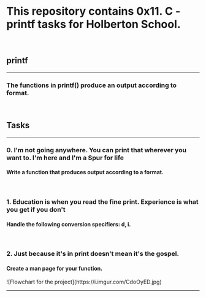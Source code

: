<h1>This repository contains 0x11. C - printf tasks for Holberton School.</h1>
<br>
<h2>printf</h2>
<hr>
<h3>The functions in printf() produce an output according to format.</h3>
<br>
<h2>Tasks</h2>
<hr>
<h3>0. I'm not going anywhere. You can print that wherever you want to. I'm here and I'm a Spur for life </h3>
<h4>Write a function that produces output according to a format.</h4>
<br>
<h3>1. Education is when you read the fine print. Experience is what you get if you don't </h3>
<h4>Handle the following conversion specifiers: d, i.</h4>
<br>
<h3>2. Just because it's in print doesn't mean it's the gospel.</h3>
<h4>Create a man page for your function.</h4>
![Flowchart for the project](https://i.imgur.com/CdoOyED.jpg)
<hr>
